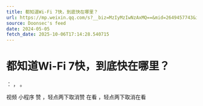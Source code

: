 ```yaml
---
title: 都知道Wi-Fi 7快，到底快在哪里？
url: https://mp.weixin.qq.com/s?__biz=MzIyMzIwNzAxMQ==&mid=2649457743&idx=1&sn=e36f00e878d44cea8469b0cb45821c80
source: Doonsec's feed
date: 2024-05-05
fetch_date: 2025-10-06T17:14:28.540715
---
```


# 都知道Wi-Fi 7快，到底快在哪里？

：
，
。

视频
小程序
赞
，轻点两下取消赞
在看
，轻点两下取消在看